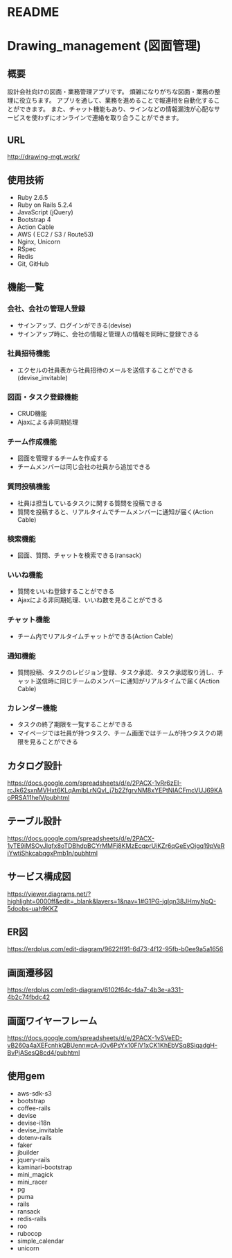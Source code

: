 # README

# Drawing_management (図面管理)

## 概要
設計会社向けの図面・業務管理アプリです。
煩雑になりがちな図面・業務の整理に役立ちます。
アプリを通して、業務を進めることで報連相を自動化することができます。
また、チャット機能もあり、ラインなどの情報漏洩が心配なサービスを使わずにオンラインで連絡を取り合うことができます。

## URL
http://drawing-mgt.work/

## 使用技術
* Ruby 2.6.5
* Ruby on Rails 5.2.4
* JavaScript (jQuery)
* Bootstrap 4
* Action Cable
* AWS ( EC2 / S3 / Route53)
* Nginx, Unicorn
* RSpec
* Redis
* Git, GitHub

## 機能一覧
### 会社、会社の管理人登録
* サインアップ、ログインができる(devise)
* サインアップ時に、会社の情報と管理人の情報を同時に登録できる
### 社員招待機能
* エクセルの社員表から社員招待のメールを送信することができる(devise_invitable)
### 図面・タスク登録機能
* CRUD機能
* Ajaxによる非同期処理
### チーム作成機能
* 図面を管理するチームを作成する
* チームメンバーは同じ会社の社員から追加できる
### 質問投稿機能
* 社員は担当しているタスクに関する質問を投稿できる
* 質問を投稿すると、リアルタイムでチームメンバーに通知が届く(Action Cable)
### 検索機能
* 図面、質問、チャットを検索できる(ransack)
### いいね機能
* 質問をいいね登録することができる
* Ajaxによる非同期処理、いいね数を見ることができる
### チャット機能
* チーム内でリアルタイムチャットができる(Action Cable)
### 通知機能
* 質問投稿、タスクのレビジョン登録、タスク承認、タスク承認取り消し、チャット送信時に同じチームのメンバーに通知がリアルタイムで届く(Action Cable)
### カレンダー機能
* タスクの終了期限を一覧することができる
* マイページでは社員が持つタスク、チーム画面ではチームが持つタスクの期限を見ることができる


## カタログ設計
https://docs.google.com/spreadsheets/d/e/2PACX-1vRr6zEI-rcJk62sxnMVHxt6KLqAmlbLrNQvl_j7b2ZfgrvNM8xYEPtNlACFmcVUJ69KAoPRSA11helV/pubhtml

## テーブル設計
https://docs.google.com/spreadsheets/d/e/2PACX-1vTE9iMSOvJIqfx8oTDBhdpBCYrMMFj8KMzEcqprUiKZr6qGeEyOigq19pVeRiYwtiShkcabqgxPmb1n/pubhtml

## サービス構成図
https://viewer.diagrams.net/?highlight=0000ff&edit=_blank&layers=1&nav=1#G1PG-jqlqn38JHmyNpQ-5doobs-uah9KKZ

## ER図
https://erdplus.com/edit-diagram/9622ff91-6d73-4f12-95fb-b0ee9a5a1656

## 画面遷移図
https://erdplus.com/edit-diagram/6102f64c-fda7-4b3e-a331-4b2c74fbdc42

## 画面ワイヤーフレーム
https://docs.google.com/spreadsheets/d/e/2PACX-1vSVeED-vB260a4aXEFcnhkQBUennwcA-jOv6PsYx10FlV1xCK1KhEbVSq8SiqadgH-BvPjASesQ8cd4/pubhtml

## 使用gem
* aws-sdk-s3
* bootstrap
* coffee-rails
* devise
* devise-i18n
* devise_invitable
* dotenv-rails
* faker
* jbuilder
* jquery-rails
* kaminari-bootstrap
* mini_magick
* mini_racer
* pg
* puma
* rails
* ransack
* redis-rails
* roo
* rubocop
* simple_calendar
* unicorn
